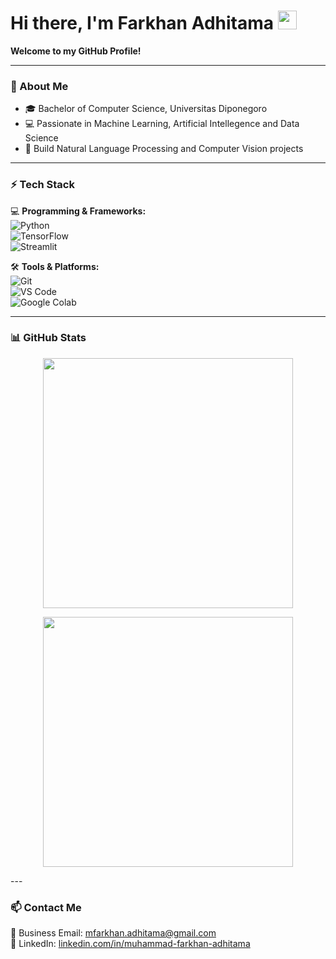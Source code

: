 <h1 align="left">Hi there, I'm Farkhan Adhitama <img src="https://media.giphy.com/media/hvRJCLFzcasrR4ia7z/giphy.gif" width="30px"/> </h1>

<p align="left">
  <b>Welcome to my GitHub Profile!</b>
</p>

---

### 🚀 About Me  
- 🎓 Bachelor of Computer Science, Universitas Diponegoro  
- 💻 Passionate in Machine Learning, Artificial Intellegence and Data Science  
- 📄 Build Natural Language Processing and Computer Vision projects  
---

### ⚡ Tech Stack  
💻 **Programming & Frameworks:**  
![Python](https://img.shields.io/badge/Python-3776AB?style=for-the-badge&logo=python&logoColor=white)  
![TensorFlow](https://img.shields.io/badge/TensorFlow-3776AB?style=for-the-badge&logo=tensorflow&logoColor=white)  
![Streamlit](https://img.shields.io/badge/Streamlit-FF4B4B?style=for-the-badge&logo=streamlit&logoColor=white)  

🛠 **Tools & Platforms:**  
![Git](https://img.shields.io/badge/Git-F05032?style=for-the-badge&logo=git&logoColor=white)  
![VS Code](https://img.shields.io/badge/VSCode-007ACC?style=for-the-badge&logo=visual-studio-code&logoColor=white)  
![Google Colab](https://img.shields.io/badge/Google%20Colab-F9AB00?style=for-the-badge&logo=google-colab&logoColor=white)  

---

### 📊 GitHub Stats  
<p align="center">
  <img src="https://github-readme-stats.vercel.app/api?username=farkhanAdhitama&show_icons=true&theme=tokyonight" width="400"/>  
</p>
<p align="center">
  <img src="https://github-readme-streak-stats.herokuapp.com/?user=farkhanAdhitama&theme=tokyonight" width="400"/>
</p>
---

### 📫 Contact Me  
📩 Business Email: [mfarkhan.adhitama@gmail.com](mailto:mfarkhan.adhitama@gmail.com)  
🔗 LinkedIn: [linkedin.com/in/muhammad-farkhan-adhitama](linkedin.com/in/muhammad-farkhan-adhitama)  
